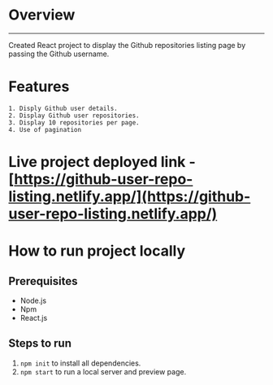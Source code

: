 # Overview
---
Created React project to display the Github repositories listing page by passing the Github username.
# Features
    1. Disply Github user details.
    2. Display Github user repositories.
    3. Display 10 repositories per page.
    4. Use of pagination
# Live project deployed link - [https://github-user-repo-listing.netlify.app/](https://github-user-repo-listing.netlify.app/)
# How to run project locally
## Prerequisites 
- Node.js
- Npm
- React.js
## Steps to run
1. `npm init` to install all dependencies.
2. `npm start` to run a local server and preview page.
